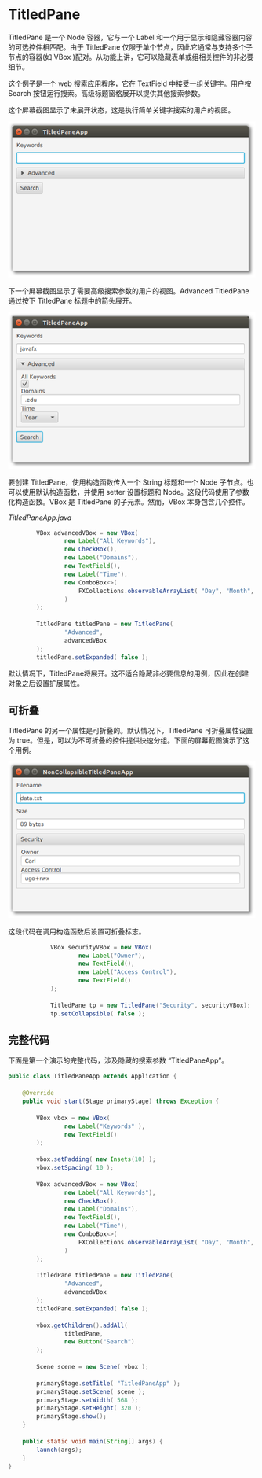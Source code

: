 # TitledPane

TitledPane 是一个 Node 容器，它与一个 Label 和一个用于显示和隐藏容器内容的可选控件相匹配。由于 TitledPane 仅限于单个节点，因此它通常与支持多个子节点的容器(如 VBox )配对。从功能上讲，它可以隐藏表单或组相关控件的非必要细节。

这个例子是一个 web 搜索应用程序，它在 TextField 中接受一组关键字。用户按 Search 按钮运行搜索。高级标题窗格展开以提供其他搜索参数。

这个屏幕截图显示了未展开状态，这是执行简单关键字搜索的用户的视图。

![titledpaneapp_unexpanded](../../images/Layout/titledpaneapp_unexpanded.png)

下一个屏幕截图显示了需要高级搜索参数的用户的视图。Advanced TitledPane 通过按下 TitledPane 标题中的箭头展开。

![titledpaneapp_expanded](../../images/Layout/titledpaneapp_expanded.png)

要创建 TitledPane，使用构造函数传入一个 String 标题和一个 Node 子节点。也可以使用默认构造函数，并使用 setter 设置标题和 Node。这段代码使用了参数化构造函数。VBox 是 TitledPane 的子元素。然而，VBox 本身包含几个控件。

*TitledPaneApp.java*

```java
        VBox advancedVBox = new VBox(
                new Label("All Keywords"),
                new CheckBox(),
                new Label("Domains"),
                new TextField(),
                new Label("Time"),
                new ComboBox<>(
                    FXCollections.observableArrayList( "Day", "Month", "Year" )
                )
        );

        TitledPane titledPane = new TitledPane(
                "Advanced",
                advancedVBox
        );
        titledPane.setExpanded( false );
```

默认情况下，TitledPane将展开。这不适合隐藏非必要信息的用例，因此在创建对象之后设置扩展属性。

## 可折叠

TitledPane 的另一个属性是可折叠的。默认情况下，TitledPane 可折叠属性设置为 true。但是，可以为不可折叠的控件提供快速分组。下面的屏幕截图演示了这个用例。

![titledpaneapp_noncollapsible](../../images/Layout/titledpaneapp_noncollapsible.png)

这段代码在调用构造函数后设置可折叠标志。

```java
            VBox securityVBox = new VBox(
                    new Label("Owner"),
                    new TextField(),
                    new Label("Access Control"),
                    new TextField()
            );

            TitledPane tp = new TitledPane("Security", securityVBox);
            tp.setCollapsible( false );
```

## 完整代码

下面是第一个演示的完整代码，涉及隐藏的搜索参数 “TitledPaneApp”。

```java
public class TitledPaneApp extends Application {

    @Override
    public void start(Stage primaryStage) throws Exception {

        VBox vbox = new VBox(
                new Label("Keywords" ),
                new TextField()
        );

        vbox.setPadding( new Insets(10) );
        vbox.setSpacing( 10 );

        VBox advancedVBox = new VBox(
                new Label("All Keywords"),
                new CheckBox(),
                new Label("Domains"),
                new TextField(),
                new Label("Time"),
                new ComboBox<>(
                    FXCollections.observableArrayList( "Day", "Month", "Year" )
                )
        );

        TitledPane titledPane = new TitledPane(
                "Advanced",
                advancedVBox
        );
        titledPane.setExpanded( false );

        vbox.getChildren().addAll(
                titledPane,
                new Button("Search")
        );

        Scene scene = new Scene( vbox );

        primaryStage.setTitle( "TitledPaneApp" );
        primaryStage.setScene( scene );
        primaryStage.setWidth( 568 );
        primaryStage.setHeight( 320 );
        primaryStage.show();
    }

    public static void main(String[] args) {
        launch(args);
    }
}
```

